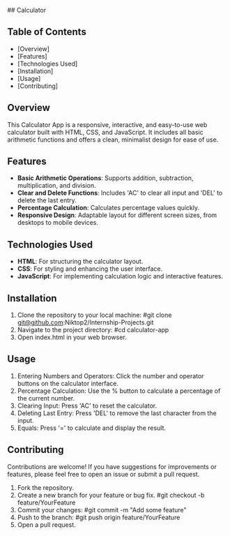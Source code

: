 ​‍‌‌‍‍‍‍## Calculator

## Table of Contents
- [Overview]
- [Features]
- [Technologies Used]
- [Installation]
- [Usage]
- [Contributing]

## Overview
This Calculator App is a responsive, interactive, and easy-to-use web calculator built with HTML, CSS, and JavaScript. It includes all basic arithmetic functions and offers a clean, minimalist design for ease of use.

## Features
- **Basic Arithmetic Operations**: Supports addition, subtraction, multiplication, and division.
- **Clear and Delete Functions**: Includes 'AC' to clear all input and 'DEL' to delete the last entry.
- **Percentage Calculation**: Calculates percentage values quickly.
- **Responsive Design**: Adaptable layout for different screen sizes, from desktops to mobile devices.

## Technologies Used
- **HTML**: For structuring the calculator layout.
- **CSS**: For styling and enhancing the user interface.
- **JavaScript**: For implementing calculation logic and interactive features.

## Installation
1. Clone the repository to your local machine:
   #git clone git@github.com:Niktop2/Internship-Projects.git
2. Navigate to the project directory:
   #cd calculator-app
3. Open index.html in your web browser.

## Usage
1. Entering Numbers and Operators: Click the number and operator buttons on the calculator interface.
2. Percentage Calculation: Use the % button to calculate a percentage of the current number.
3. Clearing Input: Press 'AC' to reset the calculator.
4. Deleting Last Entry: Press 'DEL' to remove the last character from the input.
5. Equals: Press '=' to calculate and display the result.

## Contributing
Contributions are welcome! If you have suggestions for improvements or features, please feel free to open an issue or submit a pull request.

1. Fork the repository.
2. Create a new branch for your feature or bug fix.
   #git checkout -b feature/YourFeature
3. Commit your changes:
   #git commit -m "Add some feature"
4. Push to the branch:
   #git push origin feature/YourFeature
5. Open a pull request.
